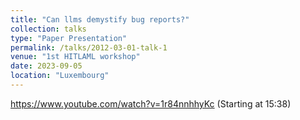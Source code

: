 ```yaml
---
title: "Can llms demystify bug reports?"
collection: talks
type: "Paper Presentation"
permalink: /talks/2012-03-01-talk-1
venue: "1st HITLAML workshop"
date: 2023-09-05
location: "Luxembourg"
---
```


https://www.youtube.com/watch?v=1r84nnhhyKc (Starting at 15:38)

